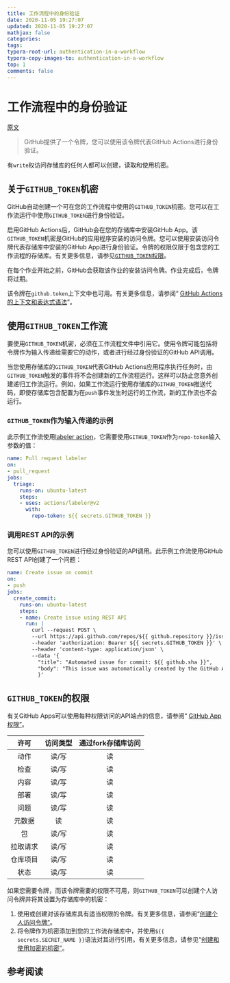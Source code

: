 ```yaml
---
title: 工作流程中的身份验证
date: 2020-11-05 19:27:07
updated: 2020-11-05 19:27:07
mathjax: false
categories: 
tags:
typora-root-url: authentication-in-a-workflow
typora-copy-images-to: authentication-in-a-workflow
top: 1
comments: false
---
```



# 工作流程中的身份验证

[原文](https://docs.github.com/en/free-pro-team@latest/actions/reference/authentication-in-a-workflow)

> GitHub提供了一个令牌，您可以使用该令牌代表GitHub Actions进行身份验证。 



有`write`权访问存储库的任何人都可以创建，读取和使用机密。

## 关于`GITHUB_TOKEN`机密

GitHub自动创建一个可在您的工作流程中使用的`GITHUB_TOKEN`机密。您可以在工作流运行中使用`GITHUB_TOKEN`进行身份验证。

启用GitHub Actions后，GitHub会在您的存储库中安装GitHub App。该`GITHUB_TOKEN`机密是GitHub的应用程序安装的访问令牌。您可以使用安装访问令牌代表存储库中安装的GitHub App进行身份验证。令牌的权限仅限于包含您的工作流程的存储库。有关更多信息，请参见[`GITHUB_TOKEN`权限](https://docs.github.com/en/free-pro-team@latest/actions/reference/authentication-in-a-workflow#permissions-for-the-github_token)。

在每个作业开始之前，GitHub会获取该作业的安装访问令牌。作业完成后，令牌将过期。

该令牌在`github.token`上下文中也可用。有关更多信息，请参阅“ [GitHub Actions的上下文和表达式语法](https://docs.github.com/en/free-pro-team@latest/actions/reference/context-and-expression-syntax-for-github-actions#github-context)”。

## 使用`GITHUB_TOKEN`工作流

要使用`GITHUB_TOKEN`机密，必须在工作流程文件中引用它。使用令牌可能包括将令牌作为输入传递给需要它的动作，或者进行经过身份验证的GitHub API调用。

当您使用存储库的`GITHUB_TOKEN`代表GitHub Actions应用程序执行任务时，由`GITHUB_TOKEN`触发的事件将不会创建新的工作流程运行。这样可以防止您意外创建递归工作流运行。例如，如果工作流运行使用存储库的`GITHUB_TOKEN`推送代码，即使存储库包含配置为在`push`事件发生时运行的工作流，新的工作流也不会运行。

### `GITHUB_TOKEN`作为输入传递的示例

此示例工作流使用[labeler action](https://github.com/actions/labeler)，它需要使用`GITHUB_TOKEN`作为`repo-token`输入参数的值：

```yaml
name: Pull request labeler
on:
- pull_request
jobs:
  triage:
    runs-on: ubuntu-latest
    steps:
    - uses: actions/labeler@v2
      with:
        repo-token: ${{ secrets.GITHUB_TOKEN }}
```

### 调用REST API的示例

您可以使用`GITHUB_TOKEN`进行经过身份验证的API调用。此示例工作流使用GitHub REST API创建了一个问题：

```yaml
name: Create issue on commit
on:
- push
jobs:
  create_commit:
    runs-on: ubuntu-latest
    steps:
    - name: Create issue using REST API
      run: |
        curl --request POST \
        --url https://api.github.com/repos/${{ github.repository }}/issues \
        --header 'authorization: Bearer ${{ secrets.GITHUB_TOKEN }}' \
        --header 'content-type: application/json' \
        --data '{
          "title": "Automated issue for commit: ${{ github.sha }}",
          "body": "This issue was automatically created by the GitHub Action workflow **${{ github.workflow }}**. \n\n The commit hash was: _${{ github.sha }}_."
          }'
```

##  `GITHUB_TOKEN`的权限

有关GitHub Apps可以使用每种权限访问的API端点的信息，请参阅“ [GitHub App权限”](https://docs.github.com/en/free-pro-team@latest/v3/apps/permissions)。

|   许可   | 访问类型 | 通过fork存储库访问 |
| :------: | :------: | :----------------: |
|   动作   |  读/写   |         读         |
|   检查   |  读/写   |         读         |
|   内容   |  读/写   |         读         |
|   部署   |  读/写   |         读         |
|   问题   |  读/写   |         读         |
|  元数据  |    读    |         读         |
|    包    |  读/写   |         读         |
| 拉取请求 |  读/写   |         读         |
| 仓库项目 |  读/写   |         读         |
|   状态   |  读/写   |         读         |

如果您需要令牌，而该令牌需要的权限不可用，则`GITHUB_TOKEN`可以创建个人访问令牌并将其设置为存储库中的机密：

1. 使用或创建对该存储库具有适当权限的令牌。有关更多信息，请参阅“[创建个人访问令牌”](https://docs.github.com/en/free-pro-team@latest/github/authenticating-to-github/creating-a-personal-access-token)。
2. 将令牌作为机密添加到您的工作流存储库中，并使用`${{ secrets.SECRET_NAME }}`语法对其进行引用。有关更多信息，请参见“[创建和使用加密的机密”](https://docs.github.com/en/free-pro-team@latest/github/automating-your-workflow-with-github-actions/creating-and-using-encrypted-secrets)。



## 参考阅读



